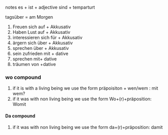 notes
es + ist + adjective
sind + temparturt 

tagsüber = am Morgen

1. Freuen sich auf + Akkusativ
2. Haben Lust auf  + Akkusativ
3. interessieren sich für + Akkusativ
4. ärgern sich über + Akkusativ
5. sprechen über + Akkusativ
6. sein zufrieden mit + dative
7. sprechen mit+ dative
8. träumen von +dative

### wo compound
1. if it is with a living being we use the form präpoisiton + wen/wem : mit wem?
2. if it was with non living being we use the form Wo+(r)+präposition: Womit
#### Da compound
1. if it was with non living being we use the form da+(r)+präposition: damit
